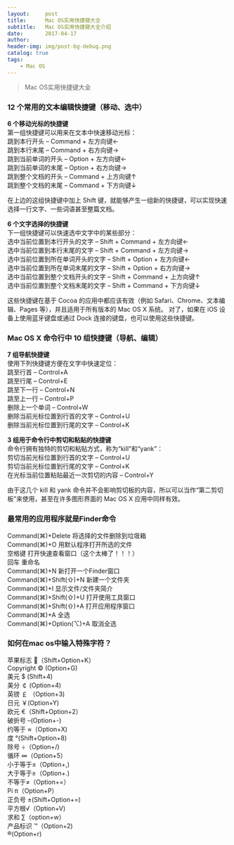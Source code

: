 ```yaml
---
layout:     post
title:      Mac OS实用快捷键大全
subtitle:   Mac OS实用快捷键大全介绍
date:       2017-04-17
author:     
header-img: img/post-bg-debug.png
catalog: true
tags:
    - Mac OS
---
```


>
> Mac OS实用快捷键大全
> 

### 12 个常用的文本编辑快捷键（移动、选中）

**6 个移动光标的快捷键**  
第一组快捷键可以用来在文本中快速移动光标：  
跳到本行开头 – Command + 左方向键←  
跳到本行末尾 – Command + 右方向键→  
跳到当前单词的开头 – Option + 左方向键←  
跳到当前单词的末尾 – Option + 右方向键→  
跳到整个文档的开头 – Command + 上方向键↑  
跳到整个文档的末尾 – Command + 下方向键↓  

在上边的这组快捷键中加上 Shift 键，就能够产生一组新的快捷键，可以实现快速选择一行文字、一些词语甚至整篇文档。  

**6 个文字选择的快捷键**   
下一组快捷键可以快速选中文字中的某些部分：  
选中当前位置到本行开头的文字 – Shift + Command + 左方向键←  
选中当前位置到本行末尾的文字 – Shift + Command + 左方向键→  
选中当前位置到所在单词开头的文字 – Shift + Option + 左方向键←  
选中当前位置到所在单词末尾的文字 – Shift + Option + 右方向键→  
选中当前位置到整个文档开头的文字 – Shift + Command + 上方向键↑  
选中当前位置到整个文档末尾的文字 – Shift + Command + 下方向键↓  

这些快捷键在基于 Cocoa 的应用中都应该有效（例如 Safari、Chrome、文本编辑、Pages 等），并且适用于所有版本的 Mac OS X 系统。 
对了，如果在 iOS 设备上使用蓝牙键盘或通过 Dock 连接的键盘，也可以使用这些快捷键。  

### Mac OS X 命令行中 10 组快捷键（导航、编辑）

**7 组导航快捷键**   
使用下列快捷键方便在文字中快速定位：  
跳至行首 – Control+A  
跳至行尾 – Control+E  
跳至下一行 – Control+N  
跳至上一行 – Control+P  
删除上一个单词 – Control+W  
删除当前光标位置到行首的文字 – Control+U  
删除当前光标位置到行尾的文字 – Control+K  

**3 组用于命令行中剪切和粘贴的快捷键**  
命令行拥有独特的剪切和粘贴方式，称为“kill”和“yank”：  
剪切当前光标位置到行首的文字 – Control+U  
剪切当前光标位置到行尾的文字 – Control+K  
在光标当前位置粘贴最近一次剪切的内容 – Control+Y  

由于这几个 kill 和 yank 命令并不会影响剪切板的内容，所以可以当作“第二剪切板”来使用，甚至在许多图形界面的 Mac OS X 应用中同样有效。  


### 最常用的应用程序就是Finder命令  

Command(⌘)+Delete 将选择的文件删除到垃圾箱  
Command(⌘)+O 用默认程序打开所选的文件  
空格键 打开快速查看窗口（这个太棒了！！！）   
回车 重命名  
Command(⌘)+N 新打开一个Finder窗口  
Command(⌘)+Shift(⇧)+N 新建一个文件夹  
Command(⌘)+I 显示文件/文件夹简介  
Command(⌘)+Shift(⇧)+U 打开使用工具窗口  
Command(⌘)+Shift(⇧)+A 打开应用程序窗口  
Command(⌘)+A 全选  
Command(⌘)+Option(⌥)+A 取消全选  



### 如何在mac os中输入特殊字符？
苹果标志 （Shift+Option+K）  
Copyright © (Option+G)  
美元 $ (Shift+4)  
美分 ￠ (Option+4)  
英镑 ￡ （Option+3)  
日元 ￥(Option+Y)  
欧元 €（Shift+Option+2）  
破折号 –(Option+-)  
约等于 ≈（Option+X)  
度 °(Shift+Option+8)  
除号 ÷（Option+/)  
循环 ∞（Option+5）  
小于等于≤（Option+,)  
大于等于≥（Option+.)  
不等于≠（Option+=）  
Pi π（Option+P）  
正负号 ±(Shift+Option+=)  
平方根√（Option+V)  
求和 ∑（option+w）  
产品标识 ™（Option+2)  
®(Option+r)  
